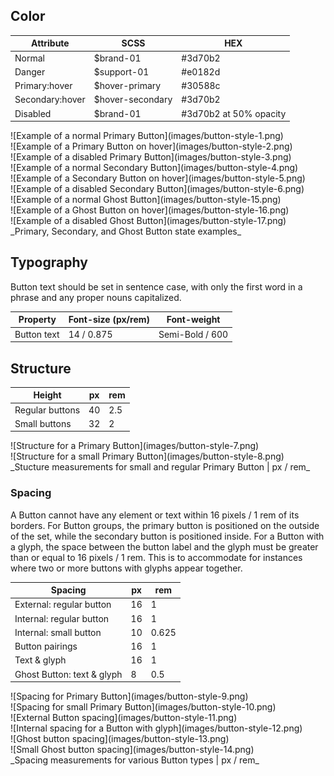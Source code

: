 ## Color

| Attribute            | SCSS                   | HEX                    |
|------------------|------------------------|------------------------|
| Normal           | $brand-01              | #3d70b2                |
| Danger           | $support-01            | #e0182d                |
| Primary:hover    | $hover-primary         | #30588c               |
| Secondary:hover  | $hover-secondary       | #3d70b2                |
| Disabled         | $brand-01              | #3d70b2 at 50% opacity |


<div data-insert-component="ImageGrid">
  <div>
    ![Example of a normal Primary Button](images/button-style-1.png)
  </div>
  <div>
    ![Example of a Primary Button on hover](images/button-style-2.png)
  </div>
  <div>
    ![Example of a disabled Primary Button](images/button-style-3.png)
  </div>
  <div>
    ![Example of a normal Secondary Button](images/button-style-4.png)
  </div>
  <div>
    ![Example of a Secondary Button on hover](images/button-style-5.png)
  </div>
  <div>
    ![Example of a disabled Secondary Button](images/button-style-6.png)
  </div>
  <div>
    ![Example of a normal Ghost Button](images/button-style-15.png)
  </div>
  <div>
    ![Example of a Ghost Button on hover](images/button-style-16.png)
  </div>
  <div>
    ![Example of a disabled Ghost Button](images/button-style-17.png)
  </div>
</div>
_Primary, Secondary, and Ghost Button state examples_



## Typography

Button text should be set in sentence case, with only the first word in a phrase and any proper nouns capitalized.

| Property  | Font-size (px/rem)     | Font-weight  |
|-------------|------------------|--------------|
| Button text | 14 / 0.875 | Semi-Bold / 600   |

## Structure

| Height          | px | rem |
|-----------------|----|-----|
| Regular buttons | 40 | 2.5 |
| Small buttons   | 32 | 2   |

<div data-insert-component="ImageGrid">
  <div>
    ![Structure for a Primary Button](images/button-style-7.png)
  </div>
  <div>
    ![Structure for a small Primary Button](images/button-style-8.png)
  </div>
</div>
_Stucture measurements for small and regular Primary Button | px / rem_

### Spacing

A Button cannot have any element or text within 16 pixels / 1 rem of its borders. For Button groups, the primary button is positioned on the outside of the set, while the secondary button is positioned inside. For a Button with a glyph, the space between the button label and the glyph must be greater than or equal to 16 pixels / 1 rem. This is to accommodate for instances where two or more buttons with glyphs appear together.

| Spacing                 | px | rem  |
|-------------------------|----|-------|
| External: regular button| 16 | 1     |
| Internal: regular button| 16 | 1     |
| Internal: small button  | 10 | 0.625 |
| Button pairings         | 16 | 1     |
| Text & glyph            | 16 | 1     |
| Ghost Button: text & glyph    | 8  | 0.5   |

<div data-insert-component="ImageGrid">
  <div>
    ![Spacing for Primary Button](images/button-style-9.png)
  </div>
  <div>
    ![Spacing for small Primary Button](images/button-style-10.png)
  </div>
  <div>
    ![External Button spacing](images/button-style-11.png)
  </div>
  <div>
    ![Internal spacing for a Button with glyph](images/button-style-12.png)
  </div>
  <div>
  ![Ghost button spacing](images/button-style-13.png)
  </div>
  <div>
  ![Small Ghost button spacing](images/button-style-14.png)
  </div>
</div>
_Spacing measurements for various Button types | px / rem_
